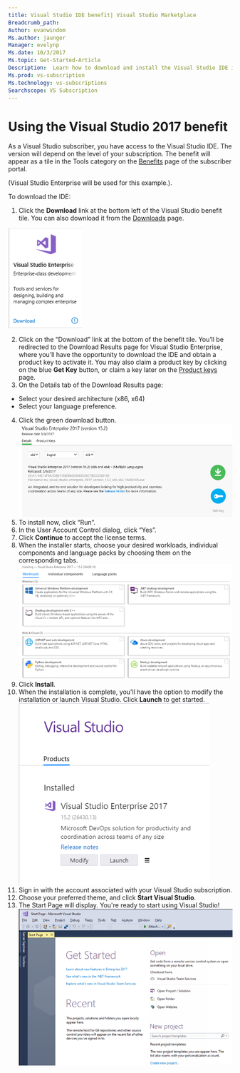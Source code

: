 ```yaml
---
title: Visual Studio IDE benefit| Visual Studio Marketplace
Breadcrumb_path: 
Author: evanwindom
Ms.author: jaunger
Manager: evelynp
Ms.date: 10/3/2017
Ms.topic: Get-Started-Article
Description:  Learn how to download and install the Visual Studio IDE included in your Visual Studio subscription.
Ms.prod: vs-subscription
Ms.technology: vs-subscriptions
Searchscope: VS Subscription
---
```


# Using the Visual Studio 2017 benefit
As a Visual Studio subscriber, you have access to the Visual Studio IDE.  The version will depend on the level of your subscription.  The benefit will appear as a tile in the Tools category on the [Benefits](https://my.visualstudio.com/benefits) page of the subscriber portal.  

(Visual Studio Enterprise will be used for this example.). 

To download the IDE:
1. Click the **Download** link at the bottom left of the Visual Studio benefit tile. You can also download it from the [Downloads](https://my.visualstudio.com) page. 

![Visual Studio Enterprise tile](_img\vs-ide-experience\vs-ide-tile.png)

2.	Click on the “Download” link at the bottom of the benefit tile.  You’ll be redirected to the Download Results page for Visual Studio Enterprise, where you’ll have the opportunity to download the IDE and obtain a product key to activate it. You may also claim a product key by clicking on the blue **Get Key** button, or claim a key later on the [Product keys](https://my.visualstudio.com/productkeys) page.
3.	On the Details tab of the Download Results page:
- Select your desired architecture (x86, x64)
- Select your language preference. 
4.	Click the green download button.
![Visual Studio Enterprise download details](_img\vs-ide-experience\vs-ide-download-details-cropped.png)
5.	To install now, click “Run”.
6.	In the User Account Control dialog, click “Yes”.
7.  Click **Continue** to accept the license terms.
8.  When the installer starts, choose your desired workloads, individual components and language packs by choosing them on the corresponding tabs.  
![Customize Visual Studio Enterprise](_img\vs-ide-experience\vs-ide-customize-install-cropped.png)
9.  Click **Install**. 
10. When the installation is complete, you'll have the option to modify the installation or launch Visual Studio.  Click **Launch** to get started.  
![Launch Visual Studio Enterprise](_img\vs-ide-experience\vs-ide-launch-cropped.png)
11. Sign in with the account associated with your Visual Studio subscription. 
12. Choose your preferred theme, and click **Start Visual Studio**.
13. The Start Page will display.  You're ready to start using Visual Studio!
![Start Using Visual Studio Enterprise](_img\vs-ide-experience\vs-ide-start-cropped.png)